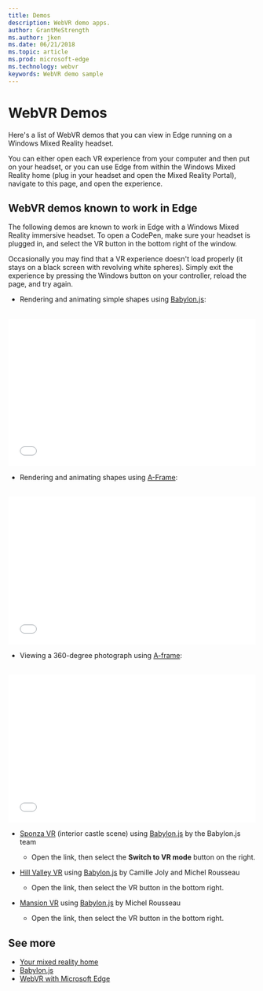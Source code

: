 ```yaml
---
title: Demos
description: WebVR demo apps. 
author: GrantMeStrength
ms.author: jken
ms.date: 06/21/2018
ms.topic: article
ms.prod: microsoft-edge
ms.technology: webvr
keywords: WebVR demo sample
---
```


# WebVR Demos

Here's a list of WebVR demos that you can view in Edge running on a Windows Mixed Reality headset.

You can either open each VR experience from your computer and then put on your headset, or you can use Edge from within the Windows Mixed Reality home (plug in your headset and open the Mixed Reality Portal), navigate to this page, and open the experience.

## WebVR demos known to work in Edge

The following demos are known to work in Edge with a Windows Mixed Reality immersive headset. To open a CodePen, make sure your headset is plugged in, and select the VR button in the bottom right of the window.

Occasionally you may find that a VR experience doesn't load properly (it stays on a black screen with revolving white spheres). Simply exit the experience by pressing the Windows button on your controller, reload the page, and try again.

* Rendering and animating simple shapes using [Babylon.js](//www.babylonjs.com/):

<br/>
<iframe height='300' scrolling='no' title='WebVR sample in Microsoft Edge with BabylonJS' src='//codepen.io/MicrosoftEdgeDocumentation/embed/QqrXLM/?height=300&theme-id=31247&default-tab=result&embed-version=2' frameborder='no' allowtransparency='true' allowfullscreen='true' style='width: 100%;'>See the Pen <a href='https://codepen.io/MicrosoftEdgeDocumentation/pen/QqrXLM/'>WebVR sample in Microsoft Edge with BabylonJS</a> by Microsoft Edge Docs (<a href='https://codepen.io/MicrosoftEdgeDocumentation'>@MicrosoftEdgeDocumentation</a>) on <a href='https://codepen.io'>CodePen</a>.
</iframe>

* Rendering and animating shapes using [A-Frame](//aframe.io):

<br/>
<iframe height='300' scrolling='no' title='WebVR sample in Micrsoft Edge with A-frame' src='//codepen.io/MicrosoftEdgeDocumentation/embed/RLwjYL/?height=300&theme-id=31247&default-tab=result&embed-version=2' frameborder='no' allowtransparency='true' allowfullscreen='true' style='width: 100%;'>See the Pen <a href='https://codepen.io/MicrosoftEdgeDocumentation/pen/RLwjYL/'>WebVR sample in Micrsoft Edge with A-frame</a> by Microsoft Edge Docs (<a href='https://codepen.io/MicrosoftEdgeDocumentation'>@MicrosoftEdgeDocumentation</a>) on <a href='https://codepen.io'>CodePen</a>.
</iframe>

* Viewing a 360-degree photograph using [A-frame](//aframe.io):

<br/>
<iframe height='300' scrolling='no' title='WebVR 360-degree image with Microsoft Edge' src='//codepen.io/MicrosoftEdgeDocumentation/embed/MEgBJd/?height=300&theme-id=31247&default-tab=result&embed-version=2' frameborder='no' allowtransparency='true' allowfullscreen='true' style='width: 100%;'>See the Pen <a href='https://codepen.io/MicrosoftEdgeDocumentation/pen/MEgBJd/'>WebVR 360-degree image with Microsoft Edge</a> by Microsoft Edge Docs (<a href='https://codepen.io/MicrosoftEdgeDocumentation'>@MicrosoftEdgeDocumentation</a>) on <a href='https://codepen.io'>CodePen</a>.
</iframe>

* [Sponza VR](https://www.babylonjs.com/demos/sponza/) (interior castle scene) using [Babylon.js](https://www.babylonjs.com/) by the Babylon.js team
    * Open the link, then select the **Switch to VR mode** button on the right.

* [Hill Valley VR](https://www.babylonjs.com/demos/hillvalleyvr/) using [Babylon.js](https://www.babylonjs.com/) by Camille Joly and Michel Rousseau
    * Open the link, then select the VR button in the bottom right.

* [Mansion VR](https://www.babylonjs.com/demos/mansionvr/) using [Babylon.js](https://www.babylonjs.com/) by Michel Rousseau
    * Open the link, then select the VR button in the bottom right.

## See more

* [Your mixed reality home](https://docs.microsoft.com/windows/mixed-reality/enthusiast-guide/your-mixed-reality-home)
* [Babylon.js](https://www.babylonjs.com/)
* [WebVR with Microsoft Edge](webvr-with-edge.md)